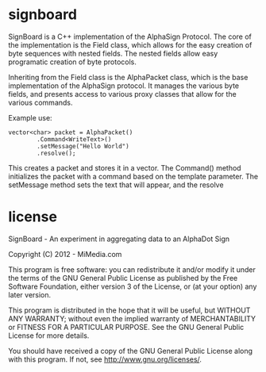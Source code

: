 signboard
=========

SignBoard is a C++ implementation of the AlphaSign Protocol. The core of the
implementation is the Field class, which allows for the easy creation of byte
sequences with nested fields. The nested fields allow easy programatic creation
of byte protocols.

Inheriting from the Field class is the AlphaPacket class, which is the base
implementation of the AlphaSign protocol. It manages the various byte fields,
and presents access to various proxy classes that allow for the various
commands.

Example use:

    vector<char> packet = AlphaPacket()
            .Command<WriteText>()
            .setMessage("Hello World")
            .resolve();
            
This creates a packet and stores it in a vector. The Command() method
initializes the packet with a command based on the template parameter. The
setMessage method sets the text that will appear, and the resolve

license
=======

SignBoard - An experiment in aggregating data to an AlphaDot Sign

Copyright (C) 2012 - MiMedia.com

This program is free software: you can redistribute it and/or modify
it under the terms of the GNU General Public License as published by
the Free Software Foundation, either version 3 of the License, or
(at your option) any later version.

This program is distributed in the hope that it will be useful,
but WITHOUT ANY WARRANTY; without even the implied warranty of
MERCHANTABILITY or FITNESS FOR A PARTICULAR PURPOSE.  See the
GNU General Public License for more details.

You should have received a copy of the GNU General Public License
along with this program.  If not, see <http://www.gnu.org/licenses/>.

